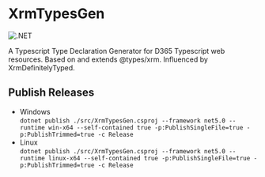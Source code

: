 # XrmTypesGen

![.NET](https://github.com/OliverFlint/XrmTypesGen/workflows/.NET/badge.svg?branch=dotnet)

A Typescript Type Declaration Generator for D365 Typescript web resources. Based on and extends @types/xrm. Influenced by XrmDefinitelyTyped.

## Publish Releases
- Windows  
`dotnet publish ./src/XrmTypesGen.csproj --framework net5.0 --runtime win-x64 --self-contained true -p:PublishSingleFile=true -p:PublishTrimmed=true -c Release`
- Linux  
`dotnet publish ./src/XrmTypesGen.csproj --framework net5.0 --runtime linux-x64 --self-contained true -p:PublishSingleFile=true -p:PublishTrimmed=true -c Release`